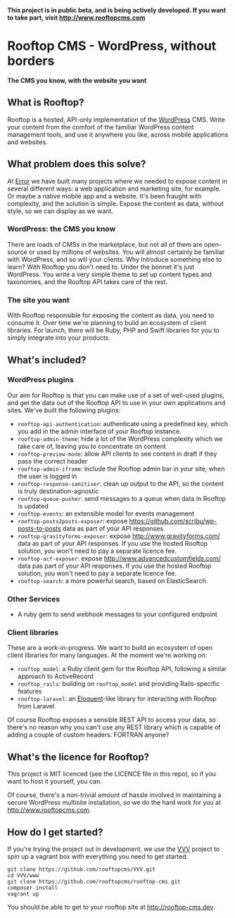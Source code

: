 __This project is in public beta, and is being actively developed. If you want to take part,
visit http://www.rooftopcms.com__
# Rooftop CMS - WordPress, without borders
__The CMS you know, with the website you want__

## What is Rooftop?
Rooftop is a hosted, API-only implementation of the [WordPress](http://wordpress.org) CMS. Write your content from the comfort of the familiar WordPress content management tools, and use it anywhere you like, across mobile applications and websites.

## What problem does this solve?
At [Error](http://www.errorstudio.co.uk) we have built many projects where we needed to expose content in several different ways: a web application and marketing site, for example. Or maybe a native mobile app and a website. It's been fraught with complexity, and the solution is simple. Expose the content as data, without style, so we can display as we want.

### WordPress: the CMS you know
There are loads of CMSs in the marketplace, but not all of them are open-source or used by millions of websites. You will almost certainly be familiar with WordPress, and so will your clients. Why introduce something else to learn? With Rooftop you don't need to. Under the bonnet it's just WordPress. You write a very simple theme to set up content types and taxonomies, and the Rooftop API takes care of the rest.

### The site you want
With Rooftop responsible for exposing the content as data, you need to consume it. Over time we're planning to build an ecosystem of client libraries. For launch, there will be Ruby, PHP and Swift libraries for you to simply integrate into your products.

## What's included?

### WordPress plugins
Our aim for Rooftop is that you can make use of a set of well-used plugins, and get the data out of the Rooftop API to use in your own applications and sites. We've built the following plugins:

* `rooftop-api-authentication`: authenticate using a predefined key, which you add in the admin interface of your Rooftop instance.
* `rooftop-admin-theme`: hide a lot of the WordPress complexity which we take care of, leaving you to concentrate on content
* `rooftop-preview-mode`: allow API clients to see content in draft if they pass the correct header
* `rooftop-admin-iframe`: include the Rooftop admin bar in your site, when the user is logged in
* `rooftop-response-sanitiser`: clean up output to the API, so the content is truly destination-agnostic
* `rooftop-queue-pusher`: send messages to a queue when data in Rooftop is updated
* `rooftop-events`: an extensible model for events management
* `rooftop-posts2posts-exposer`: expose https://github.com/scribu/wp-posts-to-posts data as part of your API responses
* `rooftop-gravityforms-exposer`: expose http://www.gravityforms.com/ data as part of your API responses. If you use the hosted Rooftop solution, you won't need to pay a separate licence fee.
* `rooftop-acf-exposer`: expose http://www.advancedcustomfields.com/ data pas part of your API responses. If you use the hosted Rooftop solution, you won't need to pay a separate licence fee.
* `rooftop-search`: a more powerful search, based on ElasticSearch.

### Other Services

* A ruby gem to send webhook messages to your configured endpoint

### Client libraries
These are a work-in-progress. We want to build an ecosystem of open client libraries for many languages. At the moment we're working on:

* `rooftop_model`: a Ruby client gem for the Rooftop API, following a similar approach to ActiveRecord
* `rooftop_rails`: building on `rooftop_model` and providing Rails-specific features
* `rooftop-laravel`: an [Eloquent](http://laravel.com/docs/5.1/eloquent)-like library for interacting with Rooftop from Laravel.

Of course Rooftop exposes a sensible REST API to access your data, so there's no reason why you can't use any REST library which is capable of adding a couple of custom headers. FORTRAN anyone?

## What's the licence for Rooftop?
This project is MIT licenced (see the LICENCE file in this repo), so if you want to host it yourself, you can.

Of course, there's a non-trivial amount of hassle involved in maintaining a secure WordPress multisite installation, so we do the hard work for you at http://www.rooftopcms.com. 

## How do I get started?
If you're trying the project out in development, we use the [VVV](https://github.com/rooftopcms/VVV) project to spin up a vagrant box with everything you need to get started:

```
git clone https://github.com/rooftopcms/VVV.git
cd VVV/www
git clone https://github.com/rooftopcms/rooftop-cms.git
composer install
vagrant up
```

You should be able to get to your rooftop site at http://rooftop-cms.dev.
